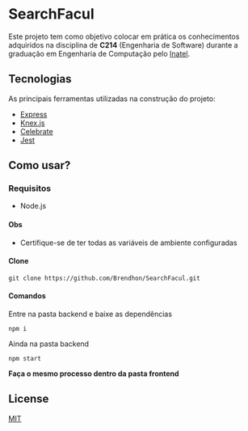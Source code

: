 # SearchFacul
Este projeto tem como objetivo colocar em prática os conhecimentos adquiridos na disciplina de **C214** (Engenharia de Software) durante a graduação em Engenharia de Computação pelo [Inatel](https://inatel.br/home/).

## Tecnologias
As principais ferramentas utilizadas na construção do projeto:
 * [Express](https://expressjs.com/pt-br/)
 * [Knex.js](http://knexjs.org/)
 * [Celebrate](https://github.com/arb/celebrate)
 * [Jest](https://jestjs.io/)

## Como usar?

### Requisitos
 * Node.js

#### Obs
 * Certifique-se de ter todas as variáveis de ambiente configuradas

#### Clone
```
git clone https://github.com/Brendhon/SearchFacul.git
```
#### Comandos
Entre na pasta backend e baixe as dependências
```
npm i
```
Ainda na pasta backend
```
npm start
```
**Faça o mesmo processo dentro da pasta frontend**

## License
[MIT](https://choosealicense.com/licenses/mit/)
